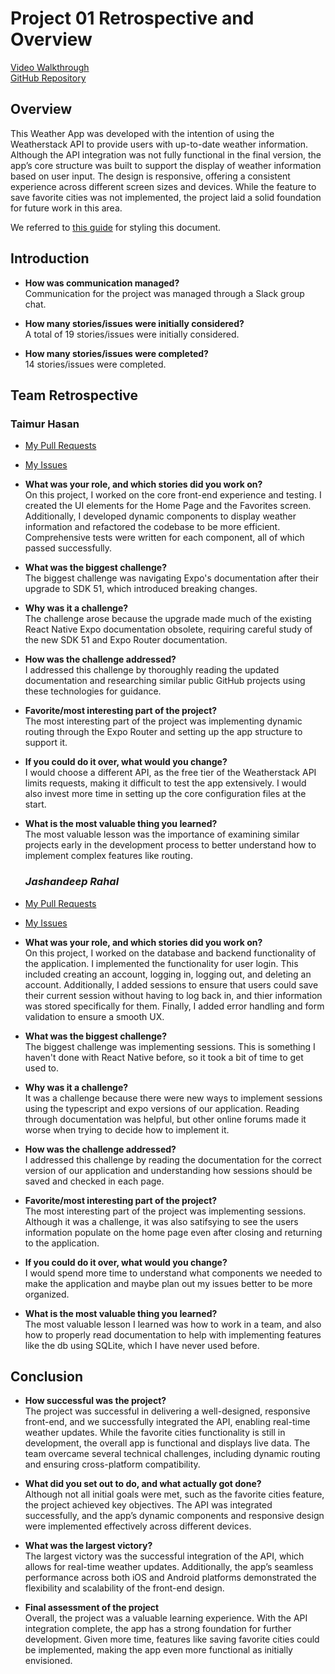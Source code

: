 # Project 01 Retrospective and Overview

[Video Walkthrough]()  
[GitHub Repository](https://github.com/Jashan66/438-group7)

## **Overview**

This Weather App was developed with the intention of using the Weatherstack API to provide users with up-to-date weather information. Although the API integration was not fully functional in the final version, the app’s core structure was built to support the display of weather information based on user input. The design is responsive, offering a consistent experience across different screen sizes and devices. While the feature to save favorite cities was not implemented, the project laid a solid foundation for future work in this area. 

We referred to [this guide](https://docs.github.com/en/get-started/writing-on-github/getting-started-with-writing-and-formatting-on-github/basic-writing-and-formatting-syntax) for styling this document.

## **Introduction**

- **How was communication managed?**  
  Communication for the project was managed through a Slack group chat.

- **How many stories/issues were initially considered?**  
  A total of 19 stories/issues were initially considered.

- **How many stories/issues were completed?**  
  14 stories/issues were completed.

## **Team Retrospective**

### **Taimur Hasan**

- [My Pull Requests](https://github.com/Jashan66/438-group7/pulls?q=is%3Apr+author%3A%40me+is%3Aclosed)
- [My Issues](https://github.com/Jashan66/438-group7/issues?q=is%3Aissue+is%3Aclosed+assignee%3Atshasan)

- **What was your role, and which stories did you work on?**  
  On this project, I worked on the core front-end experience and testing. I created the UI elements for the Home Page and the Favorites screen. Additionally, I developed dynamic components to display weather information and refactored the codebase to be more efficient. Comprehensive tests were written for each component, all of which passed successfully.

- **What was the biggest challenge?**  
  The biggest challenge was navigating Expo's documentation after their upgrade to SDK 51, which introduced breaking changes.

- **Why was it a challenge?**  
  The challenge arose because the upgrade made much of the existing React Native Expo documentation obsolete, requiring careful study of the new SDK 51 and Expo Router documentation.

- **How was the challenge addressed?**  
  I addressed this challenge by thoroughly reading the updated documentation and researching similar public GitHub projects using these technologies for guidance.

- **Favorite/most interesting part of the project?**  
  The most interesting part of the project was implementing dynamic routing through the Expo Router and setting up the app structure to support it.

- **If you could do it over, what would you change?**  
  I would choose a different API, as the free tier of the Weatherstack API limits requests, making it difficult to test the app extensively. I would also invest more time in setting up the core configuration files at the start.

- **What is the most valuable thing you learned?**  
  The most valuable lesson was the importance of examining similar projects early in the development process to better understand how to implement complex features like routing.


  ### *Jashandeep Rahal*

- [My Pull Requests](https://github.com/Jashan66/438-group7/pulls?q=is%3Apr+is%3Aclosed+author%3AJashan66)
- [My Issues](https://github.com/Jashan66/438-group7/issues?q=is%3Aissue+is%3Aclosed+assignee%3AJashan66)

- **What was your role, and which stories did you work on?**  
  On this project, I worked on the database and backend functionality of the application. I implemented the functionality for user login. This included creating an account, logging in, logging out, and deleting an account. Additionally, I added sessions to ensure that users could save their current session without having to log back in, and thier information was stored specifically for them. Finally, I added error handling and form validation to ensure a smooth UX.

- **What was the biggest challenge?**  
  The biggest challenge was implementing sessions. This is something I haven't done with React Native before, so it took a bit of time to get used to.

- **Why was it a challenge?**  
  It was a challenge because there were new ways to implement sessions using the typescript and expo versions of our application. Reading through documentation was helpful, but other online forums made it worse when trying to decide how to implement it.

- **How was the challenge addressed?**  
  I addressed this challenge by reading the documentation for the correct version of our application and understanding how sessions should be saved and checked in each page.

- **Favorite/most interesting part of the project?**  
  The most interesting part of the project was implementing sessions. Although it was a challenge, it was also satifsying to see the users information populate on the home page even after closing and returning to the application.

- **If you could do it over, what would you change?**  
  I would spend more time to understand what components we needed to make the application and maybe plan out my issues better to be more organized.

- **What is the most valuable thing you learned?**  
  The most valuable lesson I learned was how to work in a team, and also how to properly read documentation to help with implementing features like the db using SQLite, which I have never used before.

## **Conclusion**

- **How successful was the project?**  
The project was successful in delivering a well-designed, responsive front-end, and we successfully integrated the API, enabling real-time weather updates. While the favorite cities functionality is still in development, the overall app is functional and displays live data. The team overcame several technical challenges, including dynamic routing and ensuring cross-platform compatibility.

- **What did you set out to do, and what actually got done?**  
Although not all initial goals were met, such as the favorite cities feature, the project achieved key objectives. The API was integrated successfully, and the app’s dynamic components and responsive design were implemented effectively across different devices.

- **What was the largest victory?**  
The largest victory was the successful integration of the API, which allows for real-time weather updates. Additionally, the app’s seamless performance across both iOS and Android platforms demonstrated the flexibility and scalability of the front-end design.

- **Final assessment of the project**  
Overall, the project was a valuable learning experience. With the API integration complete, the app has a strong foundation for further development. Given more time, features like saving favorite cities could be implemented, making the app even more functional as initially envisioned.
